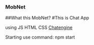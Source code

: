 ### MobNet
##What this MobNet?
#This is Chat App  

using JS HTML CSS  <a href="https://chatengine.io/"> Chatengine</a>

Starting use command:
npm start
